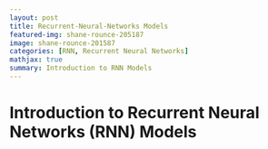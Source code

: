 ```yaml
---
layout: post
title: Recurrent-Neural-Networks Models
featured-img: shane-rounce-205187
image: shane-rounce-201587
categories: [RNN, Recurrent Neural Networks]
mathjax: true
summary: Introduction to RNN Models
---
```


# Introduction to Recurrent Neural Networks (RNN) Models

